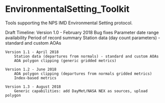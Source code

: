 # EnvironmentalSetting_Toolkit
Tools supporting the NPS IMD Environmental Setting protocol. 


Draft Timeline:
	Version 1.0 - February 2018
		Bug fixes
		Parameter date range availability
		Period of record summary 
		Station data (day count parameters) - standard and custom AOAs

	Version 1.1 - April 2018
		Station data (departures from normals) - standard and custom AOAs
		AOA polygon clipping (generic gridded metrics)

	Version 1.2 - June 2018
		AOA polygon clipping (departures from normals gridded metrics)
		Index-based metrics
	
	Version 1.3 - August 2018
		Generic capabilities: add DayMet/NASA NEX as sources, upload polygon
    
